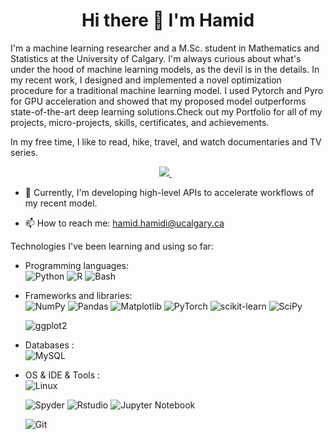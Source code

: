 <h1 align='center'>
  Hi there 👋 I'm Hamid 
</h1>


I'm a machine learning researcher and a M.Sc. student in Mathematics and Statistics at the University of Calgary. I'm always curious about what's under the hood of machine learning models, as the devil is in the details. In my recent work, I designed and implemented a novel optimization procedure for a traditional machine learning model. I used Pytorch and Pyro for GPU acceleration and showed that my proposed model outperforms state-of-the-art deep learning solutions.Check out my Portfolio for all of my projects, micro-projects, skills, certificates, and achievements.

In my free time, I like to read, hike, travel, and watch documentaries and TV series.

<p align='center'>
<a href="https://www.linkedin.com/in/hamid-hamidi/">
<img src="https://img.shields.io/badge/linkedin-%230077B5.svg?&style=for-the-badge&logo=linkedin&logoColor=white" />
</a>&nbsp;&nbsp;
</p>
</p>


- 🌱 Currently, I'm developing high-level APIs to accelerate workflows of my recent model.


- 📫 How to reach me: <a href='mailto:hamid.hamidi@ucalgary.ca'>hamid.hamidi@ucalgary.ca</a>


Technologies I've been learning and using so far:

- Programming languages: <br />
    ![Python](https://img.shields.io/badge/python-3670A0?style=for-the-badge&logo=python&logoColor=ffdd54)
    ![R](https://img.shields.io/badge/r-%23276DC3.svg?style=for-the-badge&logo=r&logoColor=white)
    ![Bash](https://img.shields.io/badge/Bash-%23121011.svg?style=for-the-badge&logo=gnu-bash&logoColor=white)
    
- Frameworks and libraries: <br />
    ![NumPy](https://img.shields.io/badge/numpy-%23013243.svg?style=for-the-badge&logo=numpy&logoColor=white)
    ![Pandas](https://img.shields.io/badge/pandas-%23150458.svg?style=for-the-badge&logo=pandas&logoColor=white)
    ![Matplotlib](https://img.shields.io/badge/Matplotlib-%23ffffff.svg?style=for-the-badge&logo=Matplotlib&logoColor=black)
    ![PyTorch](https://img.shields.io/badge/PyTorch-%23EE4C2C.svg?style=for-the-badge&logo=PyTorch&logoColor=white)
    ![scikit-learn](https://img.shields.io/badge/scikit--learn-%23F7931E.svg?style=for-the-badge&logo=scikit-learn&logoColor=white)
    ![SciPy](https://img.shields.io/badge/SciPy-%230C55A5.svg?style=for-the-badge&logo=scipy&logoColor=%white)
    
    ![ggplot2](https://img.shields.io/badge/-ggplot2-blue&?style=for-the-badge&color=black)
    
- Databases : <br />
    ![MySQL](https://img.shields.io/badge/mysql-%2300f.svg?style=for-the-badge&logo=mysql&logoColor=white)
- OS & IDE & Tools : <br />
    ![Linux](https://img.shields.io/badge/Linux-FCC624?style=for-the-badge&logo=linux&logoColor=black)
    
    ![Spyder](https://img.shields.io/badge/Spyder-838485?style=for-the-badge&logo=spyder%20ide&logoColor=maroon)
    ![Rstudio](https://img.shields.io/badge/RStudio-75AADB?style=for-the-badge&logo=RStudio&logoColor=white)
    ![Jupyter Notebook](https://img.shields.io/badge/jupyter-%23FA0F00.svg?style=for-the-badge&logo=jupyter&logoColor=white)
    
    ![Git](https://img.shields.io/badge/git-%23F05033.svg?style=for-the-badge&logo=git&logoColor=white)
